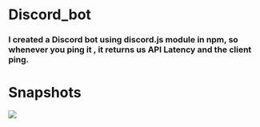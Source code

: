 # Discord_bot

<h3> I created a Discord bot using discord.js module in npm, so whenever you ping it , it returns us API Latency and the client ping.</h3>

# Snapshots

 <img src="Images/Screenshot.jpeg">
